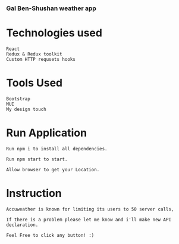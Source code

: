 ### Gal Ben-Shushan weather app ###

# Technologies used
    React
    Redux & Redux toolkit
    Custom HTTP requsets hooks

# Tools Used 
    Bootstrap
    MUI
    My design touch 


# Run Application
    Run npm i to install all dependencies.

    Run npm start to start.

    Allow browser to get your Location.


# Instruction
    Accuweather is known for limiting its users to 50 server calls,

    If there is a problem please let me know and i'll make new API declaration.

    Feel Free to click any button! :)



